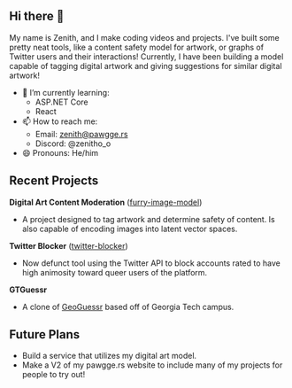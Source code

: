 ## Hi there 👋

My name is Zenith, and I make coding videos and projects. I've built some pretty neat tools, like a content safety model for artwork, or graphs of Twitter users and their interactions! Currently, I have been building a model capable of tagging digital artwork and giving suggestions for similar digital artwork!

- 🌱 I’m currently learning:
  - ASP.NET Core
  - React
- 📫 How to reach me:
  - Email: zenith@pawgge.rs
  - Discord: @zenitho_o
- 😄 Pronouns: He/him

## Recent Projects

**Digital Art Content Moderation** ([furry-image-model](https://github.com/ZenithO-o/furry-image-model))

- A project designed to tag artwork and determine safety of content. Is also capable of encoding images into latent vector spaces.

**Twitter Blocker** ([twitter-blocker](https://github.com/ZenithO-o/twitter-blocker))

- Now defunct tool using the Twitter API to block accounts rated to have high animosity toward queer users of the platform.

**GTGuessr**

- A clone of [GeoGuessr](https://www.geoguessr.com/) based off of Georgia Tech campus.


## Future Plans

- Build a service that utilizes my digital art model.
- Make a V2 of my pawgge.rs website to include many of my projects for people to try out!

<!--
**ZenithO-o/ZenithO-o** is a ✨ _special_ ✨ repository because its `README.md` (this file) appears on your GitHub profile.

Here are some ideas to get you started:

- 🔭 I’m currently working on ...
- 🌱 I’m currently learning ...
- 👯 I’m looking to collaborate on ...
- 🤔 I’m looking for help with ...
- 💬 Ask me about ...
- 📫 How to reach me: ...
- 😄 Pronouns: ...
- ⚡ Fun fact: ...
-->
